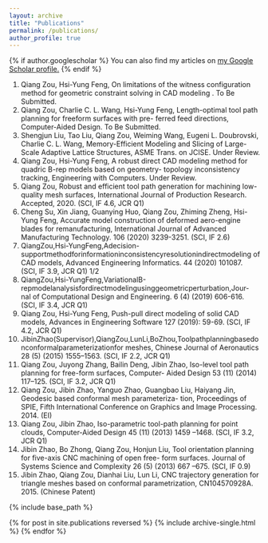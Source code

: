 ```yaml
---
layout: archive
title: "Publications"
permalink: /publications/
author_profile: true
---
```


{% if author.googlescholar %}
  You can also find my articles on <u><a href="{{author.googlescholar}}">my Google Scholar profile</a>.</u>
{% endif %}

1. Qiang Zou, Hsi-Yung Feng, On limitations of the witness configuration method for geometric constraint solving in CAD modeling . To Be Submitted.
2. Qiang Zou, Charlie C. L. Wang, Hsi-Yung Feng, Length-optimal tool path planning for freeform surfaces with pre- ferred feed directions, Computer-Aided Design. To Be Submitted.
3. Shengjun Liu, Tao Liu, Qiang Zou, Weiming Wang, Eugeni L. Doubrovski, Charlie C. L. Wang, Memory-Efficient Modeling and Slicing of Large-Scale Adaptive Lattice Structures, ASME Trans. on JCISE. Under Review.
4. Qiang Zou, Hsi-Yung Feng, A robust direct CAD modeling method for quadric B-rep models based on geometry- topology inconsistency tracking, Engineering with Computers. Under Review.
5. Qiang Zou, Robust and efficient tool path generation for machining low-quality mesh surfaces, International Journal of Production Research. Accepted, 2020. (SCI, IF 4.6, JCR Q1)
6. Cheng Su, Xin Jiang, Guanying Huo, Qiang Zou, Zhiming Zheng, Hsi-Yung Feng, Accurate model construction of deformed aero-engine blades for remanufacturing, International Journal of Advanced Manufacturing Technology. 106 (2020) 3239-3251. (SCI, IF 2.6)
7. QiangZou,Hsi-YungFeng,Adecision-supportmethodforinformationinconsistencyresolutionindirectmodeling of CAD models, Advanced Engineering Informatics. 44 (2020) 101087. (SCI, IF 3.9, JCR Q1)
1/2
8. QiangZou,Hsi-YungFeng,VariationalB-repmodelanalysisfordirectmodelingusinggeometricperturbation,Jour- nal of Computational Design and Engineering. 6 (4) (2019) 606-616. (SCI, IF 3.4, JCR Q1)
9. Qiang Zou, Hsi-Yung Feng, Push-pull direct modeling of solid CAD models, Advances in Engineering Software 127 (2019): 59-69. (SCI, IF 4.2, JCR Q1)
10. JibinZhao(Supervisor),QiangZou,LunLi,BoZhou,Toolpathplanningbasedonconformalparameterizationfor meshes, Chinese Journal of Aeronautics 28 (5) (2015) 1555–1563. (SCI, IF 2.2, JCR Q1)
11. Qiang Zou, Juyong Zhang, Bailin Deng, Jibin Zhao, Iso-level tool path planning for free-form surfaces, Computer- Aided Design 53 (11) (2014) 117–125. (SCI, IF 3.2, JCR Q1)
12. Qiang Zou, Jibin Zhao, Yanguo Zhao, Guangbao Liu, Haiyang Jin, Geodesic based conformal mesh parameteriza- tion, Proceedings of SPIE, Fifth International Conference on Graphics and Image Processing. 2014. (EI)
13. Qiang Zou, Jibin Zhao, Iso-parametric tool-path planning for point clouds, Computer-Aided Design 45 (11) (2013) 1459 –1468. (SCI, IF 3.2, JCR Q1)
14. Jibin Zhao, Bo Zhong, Qiang Zou, Honjun Liu, Tool orientation planning for five-axis CNC machining of open free- form surfaces. Journal of Systems Science and Complexity 26 (5) (2013) 667 –675. (SCI, IF 0.9)
15. Jibin Zhao, Qiang Zou, Dianhai Liu, Lun Li, CNC trajectory generation for triangle meshes based on conformal parametrization, CN104570928A. 2015. (Chinese Patent)



{% include base_path %}

{% for post in site.publications reversed %}
  {% include archive-single.html %}
{% endfor %}
